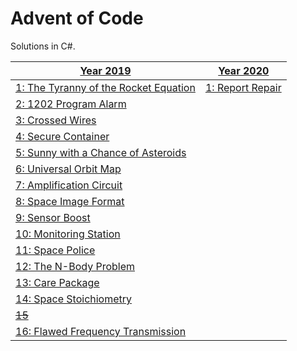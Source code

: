 # Advent of Code
Solutions in C#.

| [Year 2019](https://github.com/sindrekjr/AdventOfCode/blob/master/AdventOfCode/Solutions/Year2019) | [Year 2020](https://github.com/sindrekjr/AdventOfCode/blob/master/AdventOfCode/Solutions/Year2020) |
|-|-|
| [1: The Tyranny of the Rocket Equation](https://github.com/sindrekjr/AdventOfCode/blob/master/AdventOfCode/Solutions/Year2019/Day01/Solution.cs) | [1: Report Repair](https://github.com/sindrekjr/AdventOfCode/blob/master/AdventOfCode/Solutions/Year2020/Day01/Solution.cs) |
| [2: 1202 Program Alarm](https://github.com/sindrekjr/AdventOfCode/blob/master/AdventOfCode/Solutions/Year2019/Day02/Solution.cs) | |
| [3: Crossed Wires](https://github.com/sindrekjr/AdventOfCode/blob/master/AdventOfCode/Solutions/Year2019/Day03/Solution.cs) | |
| [4: Secure Container](https://github.com/sindrekjr/AdventOfCode/blob/master/AdventOfCode/Solutions/Year2019/Day04/Solution.cs) | |
| [5: Sunny with a Chance of Asteroids](https://github.com/sindrekjr/AdventOfCode/blob/master/AdventOfCode/Solutions/Year2019/Day05/Solution.cs) | |
| [6: Universal Orbit Map](https://github.com/sindrekjr/AdventOfCode/blob/master/AdventOfCode/Solutions/Year2019/Day06/Solution.cs) | |
| [7: Amplification Circuit](https://github.com/sindrekjr/AdventOfCode/blob/master/AdventOfCode/Solutions/Year2019/Day07/Solution.cs) | |
| [8: Space Image Format](https://github.com/sindrekjr/AdventOfCode/blob/master/AdventOfCode/Solutions/Year2019/Day08/Solution.cs) | |
| [9: Sensor Boost](https://github.com/sindrekjr/AdventOfCode/blob/master/AdventOfCode/Solutions/Year2019/Day09/Solution.cs) | |
| [10: Monitoring Station](https://github.com/sindrekjr/AdventOfCode/blob/master/AdventOfCode/Solutions/Year2019/Day10/Solution.cs) | |
| [11: Space Police](https://github.com/sindrekjr/AdventOfCode/blob/master/AdventOfCode/Solutions/Year2019/Day11/Solution.cs) | |
| [12: The N-Body Problem](https://github.com/sindrekjr/AdventOfCode/blob/master/AdventOfCode/Solutions/Year2019/Day12/Solution.cs) | |
| [13: Care Package](https://github.com/sindrekjr/AdventOfCode/blob/master/AdventOfCode/Solutions/Year2019/Day13/Solution.cs) | |
| [14: Space Stoichiometry](https://github.com/sindrekjr/AdventOfCode/blob/master/AdventOfCode/Solutions/Year2019/Day14/Solution.cs) | |
| [~~15~~](https://github.com/sindrekjr/AdventOfCode/blob/master/AdventOfCode/Solutions/Year2019/Day15/Solution.cs) |  |
| [16: Flawed Frequency Transmission](https://github.com/sindrekjr/AdventOfCode/blob/master/AdventOfCode/Solutions/Year2019/Day16/Solution.cs) | |